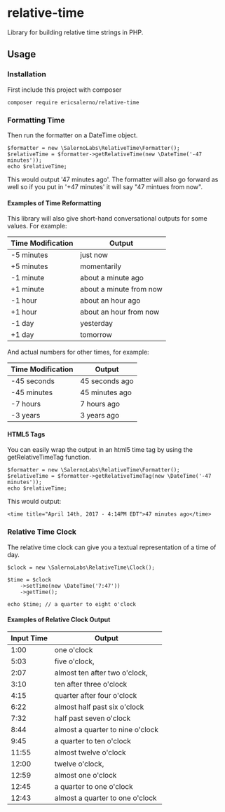 # relative-time
Library for building relative time strings in PHP.

## Usage

### Installation

First include this project with composer

    composer require ericsalerno/relative-time

### Formatting Time

Then run the formatter on a DateTime object.

    $formatter = new \SalernoLabs\RelativeTime\Formatter();
    $relativeTime = $formatter->getRelativeTime(new \DateTime('-47 minutes'));
    echo $relativeTime;

This would output '47 minutes ago'. The formatter will also go forward as well so if you put in '+47 minutes' it will say "47 mintues from now".

#### Examples of Time Reformatting

This library will also give short-hand conversational outputs for some values. For example:

Time Modification  | Output
------------------ | ------------------
-5 minutes         | just now
+5 minutes         | momentarily
-1 minute          | about a minute ago
+1 minute          | about a minute from now
-1 hour            | about an hour ago
+1 hour            | about an hour from now
-1 day             | yesterday
+1 day             | tomorrow

 And actual numbers for other times, for example:

Time Modification | Output
----------------- | -----------------
-45 seconds       | 45 seconds ago
-45 minutes       | 45 minutes ago
-7 hours          | 7 hours ago
-3 years          | 3 years ago

#### HTML5 Tags

You can easily wrap the output in an html5 time tag by using the getRelativeTimeTag function.

    $formatter = new \SalernoLabs\RelativeTime\Formatter();
    $relativeTime = $formatter->getRelativeTimeTag(new \DateTime('-47 minutes'));
    echo $relativeTime;

This would output:

    <time title="April 14th, 2017 - 4:14PM EDT">47 minutes ago</time>

### Relative Time Clock

The relative time clock can give you a textual representation of a time of day.

    $clock = new \SalernoLabs\RelativeTime\Clock();

    $time = $clock
        ->setTime(new \DateTime('7:47'))
        ->getTime();

    echo $time; // a quarter to eight o'clock

#### Examples of Relative Clock Output

Input Time | Output
---------- | ----------
1:00       | one o'clock
5:03       | five o'clock,
2:07       | almost ten after two o'clock,
3:10       | ten after three o'clock
4:15       | quarter after four o'clock
6:22       | almost half past six o'clock
7:32       | half past seven o'clock
8:44       | almost a quarter to nine o'clock
9:45       | a quarter to ten o'clock
11:55      | almost twelve o'clock
12:00      | twelve o'clock,
12:59      | almost one o'clock
12:45      | a quarter to one o'clock
12:43      | almost a quarter to one o'clock